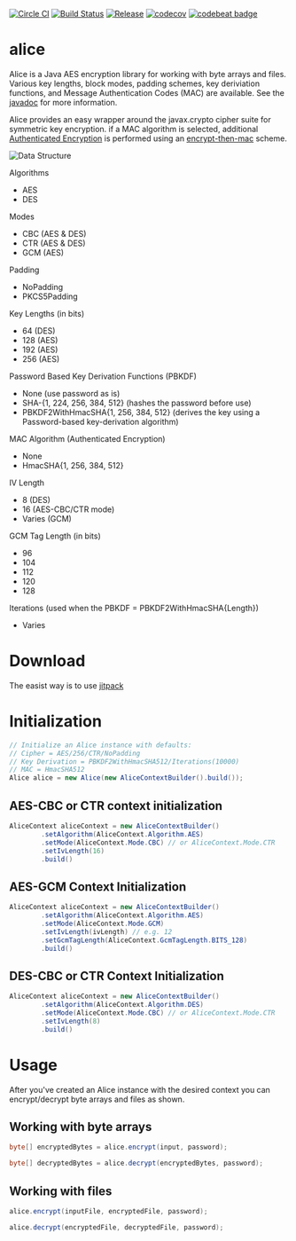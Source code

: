[![Circle
CI](https://circleci.com/gh/rockaport/alice.svg?style=shield)](https://circleci.com/gh/rockaport/alice)
[![Build Status](https://travis-ci.org/rockaport/alice.svg?branch=master)](https://travis-ci.org/rockaport/alice)
[![Release](https://jitpack.io/v/rockaport/alice.svg)](https://jitpack.io/#rockaport/alice)
[![codecov](https://codecov.io/gh/rockaport/alice/branch/master/graph/badge.svg)](https://codecov.io/gh/rockaport/alice)
[![codebeat badge](https://codebeat.co/badges/03c01973-7f17-4aa9-8c5f-42c1e6a45d24)](https://codebeat.co/projects/github-com-rockaport-alice)

# alice
Alice is a Java AES encryption library for working with byte arrays and files. Various key lengths, block modes, padding schemes, key deriviation functions, and Message Authentication Codes (MAC) are available. See the [javadoc](https://rockaport.github.io/alice) for more information.

Alice provides an easy wrapper around the javax.crypto cipher suite for symmetric key encryption. if a MAC algorithm is selected, additional [Authenticated Encryption](https://en.wikipedia.org/wiki/Authenticated_encryption) is performed using an [encrypt-then-mac](https://en.wikipedia.org/wiki/Authenticated_encryption#Encrypt-then-MAC_.28EtM.29) scheme.

![Data Structure](https://cloud.githubusercontent.com/assets/5369654/23003382/82fa26d0-f3be-11e6-8128-ce2ef6f71957.png)

Algorithms
- AES
- DES

Modes
- CBC (AES & DES)
- CTR (AES & DES)
- GCM (AES)

Padding
- NoPadding
- PKCS5Padding

Key Lengths (in bits)
- 64 (DES)
- 128 (AES)
- 192 (AES)
- 256 (AES)

Password Based Key Derivation Functions (PBKDF)
- None (use password as is)
- SHA-{1, 224, 256, 384, 512} (hashes the password before use)
- PBKDF2WithHmacSHA{1, 256, 384, 512} (derives the key using a Password-based key-derivation algorithm)

MAC Algorithm (Authenticated Encryption)
- None
- HmacSHA{1, 256, 384, 512}

IV Length
- 8 (DES)
- 16 (AES-CBC/CTR mode)
- Varies (GCM)

GCM Tag Length (in bits)
- 96
- 104
- 112
- 120
- 128

Iterations (used when the PBKDF = PBKDF2WithHmacSHA{Length})
- Varies

# Download
The easist way is to use [jitpack](https://jitpack.io/#rockaport/alice/0.3.0)

# Initialization
```java
// Initialize an Alice instance with defaults:
// Cipher = AES/256/CTR/NoPadding
// Key Derivation = PBKDF2WithHmacSHA512/Iterations(10000)
// MAC = HmacSHA512
Alice alice = new Alice(new AliceContextBuilder().build());
```

## AES-CBC or CTR context initialization
```java
AliceContext aliceContext = new AliceContextBuilder()
        .setAlgorithm(AliceContext.Algorithm.AES)
        .setMode(AliceContext.Mode.CBC) // or AliceContext.Mode.CTR
        .setIvLength(16)
        .build()
```

## AES-GCM Context Initialization
```java
AliceContext aliceContext = new AliceContextBuilder()
        .setAlgorithm(AliceContext.Algorithm.AES)
        .setMode(AliceContext.Mode.GCM)
        .setIvLength(ivLength) // e.g. 12
        .setGcmTagLength(AliceContext.GcmTagLength.BITS_128)
        .build()
```

## DES-CBC or CTR Context Initialization
```java
AliceContext aliceContext = new AliceContextBuilder()
        .setAlgorithm(AliceContext.Algorithm.DES)
        .setMode(AliceContext.Mode.CBC) // or AliceContext.Mode.CTR
        .setIvLength(8)
        .build()
```

# Usage
After you've created an Alice instance with the desired context you can encrypt/decrypt byte arrays and files as shown.

## Working with byte arrays
```java
byte[] encryptedBytes = alice.encrypt(input, password);

byte[] decryptedBytes = alice.decrypt(encryptedBytes, password);
```

## Working with files
```java
alice.encrypt(inputFile, encryptedFile, password);

alice.decrypt(encryptedFile, decryptedFile, password);
```
